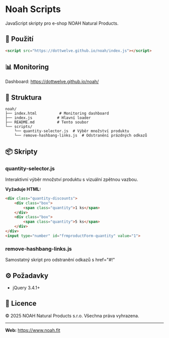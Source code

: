# Noah Scripts

JavaScript skripty pro e-shop NOAH Natural Products.

## 🚀 Použití

```html
<script src="https://dottwelve.github.io/noah/index.js"></script>
```

## 📊 Monitoring

Dashboard: https://dottwelve.github.io/noah/

## 📁 Struktura

```
noah/
├── index.html          # Monitoring dashboard
├── index.js           # Hlavní loader
├── README.md          # Tento soubor
└── scripts/
    └── quantity-selector.js  # Výběr množství produktu
    └── remove-hashbang-links.js  # Odstranění prázdných odkazů
```

## 📦 Skripty

### quantity-selector.js
Interaktivní výběr množství produktu s vizuální zpětnou vazbou.

**Vyžaduje HTML:**
```html
<div class="quantity-discounts">
    <div class="box">
        <span class="quantity">1 ks</span>
    </div>
    <div class="box">
        <span class="quantity">5 ks</span>
    </div>
</div>
<input type="number" id="frmproductForm-quantity" value="1">
```

### remove-hashbang-links.js
Samostatný skript pro odstranění odkazů s href="#!"

## ⚙️ Požadavky

- jQuery 3.4.1+

## 📄 Licence

© 2025 NOAH Natural Products s.r.o. Všechna práva vyhrazena.

---

**Web:** https://www.noah.fit
